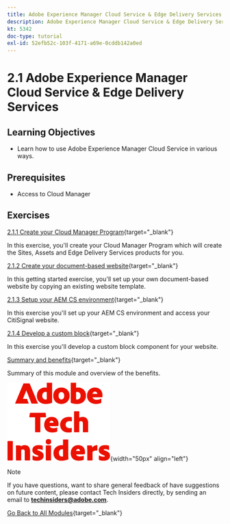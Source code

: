 ```yaml
---
title: Adobe Experience Manager Cloud Service & Edge Delivery Services
description: Adobe Experience Manager Cloud Service & Edge Delivery Services
kt: 5342
doc-type: tutorial
exl-id: 52efb52c-103f-4171-a69e-0cddb142a0ed
---
```

# 2.1 Adobe Experience Manager Cloud Service & Edge Delivery Services

## Learning Objectives

- Learn how to use Adobe Experience Manager Cloud Service in various ways.

## Prerequisites

- Access to Cloud Manager 

## Exercises

[2.1.1 Create your Cloud Manager Program](./ex1.md){target="_blank"}

In this exercise, you'll create your Cloud Manager Program which will create the Sites, Assets and Edge Delivery Services products for you.

[2.1.2 Create your document-based website](./ex2.md){target="_blank"}

In this getting started exercise, you'll set up your own document-based website by copying an existing website template.

[2.1.3 Setup your AEM CS environment](./ex3.md){target="_blank"}

In this exercise you'll set up your AEM CS environment and access your CitiSignal website.

[2.1.4 Develop a custom block](./ex4.md){target="_blank"}

In this exercise you'll develop a custom block component for your website.

[Summary and benefits](./summary.md){target="_blank"}

Summary of this module and overview of the benefits.

![Tech Insiders](./../../../assets/images/techinsiders.png){width="50px" align="left"}

>[!NOTE]
>
>If you have questions, want to share general feedback of have suggestions on future content, please contact Tech Insiders directly, by sending an email to **techinsiders@adobe.com**.

[Go Back to All Modules](../../../overview.md){target="_blank"}
